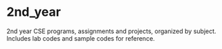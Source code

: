 # 2nd_year
2nd year CSE programs, assignments and projects, organized by subject. Includes lab codes and sample codes for reference.

